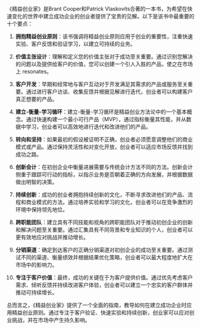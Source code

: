 《精益创业家》是Brant Cooper和Patrick Vlaskovits合著的一本书，为希望在快速变化的世界中建立成功企业的创业者提供了宝贵的见解。以下是该书中最重要的十个要点：

1. **拥抱精益创业原则**：该书强调将精益创业原则应用于创业的重要性，注重快速实验、客户反馈和验证学习，以建立可持续的业务。

2. **价值主张设计**：理解和定义您的价值主张对于成功至关重要。通过识别您解决的问题以及提供给客户的价值，您可以创建一个引人入胜的产品，使之在市场上 resonates。

3. **客户开发**：早期和经常地与客户互动对于开发满足其需求的产品或服务至关重要。通过进行客户访谈、收集反馈并根据见解进行迭代，创业者可以构建客户真正想要的产品。

4. **建立-衡量-学习循环**：建立-衡量-学习循环是精益创业方法论中的一个基本概念。通过快速构建一个最小可行产品（MVP），通过指标衡量其性能，并从数据中学习，创业者可以高效地进行迭代和改进他们的产品。

5. **转向和坚持**：如果最初的假设被证明不正确，创业者必须愿意调整他们的商业模式或产品。通过保持灵活性和对变化开放，创业者可以适应市场反馈并找到成功之路。

6. **创新会计**：在初创企业中衡量进展需要与传统会计方法不同的方法。创新会计侧重于跟踪可行动的指标，以指示业务是否朝着正确的方向发展，并根据数据做出明智的决策。

7. **持续创新**：成功的创业者拥抱持续创新的文化，不断寻求改进他们的产品、流程和商业模式的方法。通过培养实验和学习的文化，创业者可以在竞争激烈的环境中保持领先地位。

8. **跨职能团队**：建立具有不同技能和视角的跨职能团队对于推动初创企业的创新和解决问题至关重要。通过汇集具有不同背景和专业知识的个人，创业者可以更有效地应对挑战并推动增长。

9. **分销渠道**：确定到达客户的正确分销渠道对初创企业的成功至关重要。通过测试不同的渠道、衡量绩效并根据结果优化策略，创业者可以最大程度地扩大在市场中的影响力。

10. **专注于客户价值**：最终，成功的关键在于为客户提供价值。通过优先考虑客户需求、倾听反馈并持续改进客户体验，创业者可以建立一个忠实的客户群体并推动可持续增长。

总而言之，《精益创业家》提供了一个全面的指南，教导如何在建立成功企业时应用精益创业原则。通过专注于客户验证、快速实验和持续创新，创业家可以应对创业挑战，并在市场中产生持久影响。